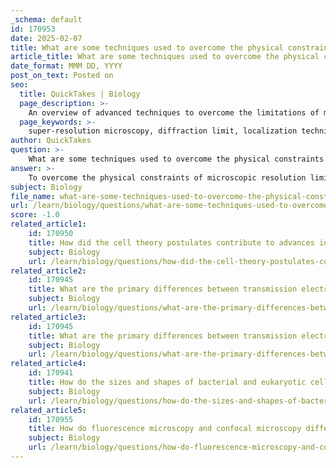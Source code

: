 ```yaml
---
_schema: default
id: 170953
date: 2025-02-07
title: What are some techniques used to overcome the physical constraints of microscopic resolution limits?
article_title: What are some techniques used to overcome the physical constraints of microscopic resolution limits?
date_format: MMM DD, YYYY
post_on_text: Posted on
seo:
  title: QuickTakes | Biology
  page_description: >-
    An overview of advanced techniques to overcome the limitations of microscopic resolution, including super-resolution microscopy, FRET, Cryo-EM, and the application of deep learning in enhancing image quality.
  page_keywords: >-
    super-resolution microscopy, diffraction limit, localization techniques, Single-Molecule Localization Microscopy, STED, Structured Illumination Microscopy, FRET, smFRET, nonlinear optical microscopy, Cryogenic Electron Microscopy, deep learning, optical sectioning, TIRF, confocal microscopy, microscopy techniques, imaging methods
author: QuickTakes
question: >-
    What are some techniques used to overcome the physical constraints of microscopic resolution limits?
answer: >-
    To overcome the physical constraints of microscopic resolution limits, several advanced techniques have been developed in recent years. These techniques primarily fall under the category of super-resolution microscopy and other innovative imaging methods. Here are some key approaches:\n\n1. **Super-Resolution Microscopy**: This encompasses various techniques that allow imaging beyond the diffraction limit set by the Abbe law. The three major families of super-resolution microscopy include:\n   - **Localization Techniques**: These methods, such as Single-Molecule Localization Microscopy (SMLM), rely on the precise localization of individual fluorescent molecules to achieve resolutions of 20-30 nm. By using photoswitchable fluorophores, researchers can turn on and off specific molecules, allowing for high-precision localization.\n   - **Stimulated Emission Depletion (STED)**: This technique uses a combination of laser excitation and a second laser to deplete the fluorescence in a surrounding area, effectively narrowing the point of excitation and enhancing resolution.\n   - **Structured Illumination Microscopy (SIM)**: SIM uses patterned light to illuminate the sample, which allows for the reconstruction of high-resolution images from multiple low-resolution images.\n\n2. **Fluorescence Resonance Energy Transfer (FRET)**: FRET can be combined with super-resolution techniques to provide single-molecule FRET (smFRET). This method minimizes the distance between the detector and the sample, achieving resolutions below 10 nm.\n\n3. **Nonlinear Optical Microscopy**: Techniques based on photoswitching and saturation of fluorescence have demonstrated far-field resolution improvements, allowing for imaging at resolutions of 20-30 nm.\n\n4. **Cryogenic Electron Microscopy (Cryo-EM)**: While not a light microscopy technique, Cryo-EM allows for high-resolution imaging of biological specimens at cryogenic temperatures, providing detailed structural information that complements light microscopy techniques.\n\n5. **Deep Learning and AI**: Recent advancements in artificial intelligence have been applied to microscopy to enhance image quality. Deep learning algorithms can improve the resolution of low-quality images by training on high-resolution datasets, effectively transforming low-resolution images into clearer, high-resolution representations.\n\n6. **Optical Sectioning Techniques**: Methods such as Total Internal Reflection Fluorescence (TIRF) and confocal microscopy improve data quality by allowing for optical sectioning, which reduces background noise and enhances the clarity of the images.\n\nThese techniques collectively represent significant advancements in microscopy, enabling researchers to visualize cellular structures and processes with unprecedented detail, thus providing deeper insights into biological functions and interactions.
subject: Biology
file_name: what-are-some-techniques-used-to-overcome-the-physical-constraints-of-microscopic-resolution-limits.md
url: /learn/biology/questions/what-are-some-techniques-used-to-overcome-the-physical-constraints-of-microscopic-resolution-limits
score: -1.0
related_article1:
    id: 170950
    title: How did the cell theory postulates contribute to advances in microscopy during the 19th century?
    subject: Biology
    url: /learn/biology/questions/how-did-the-cell-theory-postulates-contribute-to-advances-in-microscopy-during-the-19th-century
related_article2:
    id: 170945
    title: What are the primary differences between transmission electron microscopy (TEM) and scanning electron microscopy (SEM)?
    subject: Biology
    url: /learn/biology/questions/what-are-the-primary-differences-between-transmission-electron-microscopy-tem-and-scanning-electron-microscopy-sem
related_article3:
    id: 170945
    title: What are the primary differences between transmission electron microscopy (TEM) and scanning electron microscopy (SEM)?
    subject: Biology
    url: /learn/biology/questions/what-are-the-primary-differences-between-transmission-electron-microscopy-tem-and-scanning-electron-microscopy-sem
related_article4:
    id: 170941
    title: How do the sizes and shapes of bacterial and eukaryotic cells typically differ?
    subject: Biology
    url: /learn/biology/questions/how-do-the-sizes-and-shapes-of-bacterial-and-eukaryotic-cells-typically-differ
related_article5:
    id: 170955
    title: How do fluorescence microscopy and confocal microscopy differ in their imaging capabilities?
    subject: Biology
    url: /learn/biology/questions/how-do-fluorescence-microscopy-and-confocal-microscopy-differ-in-their-imaging-capabilities
---
```


&nbsp;